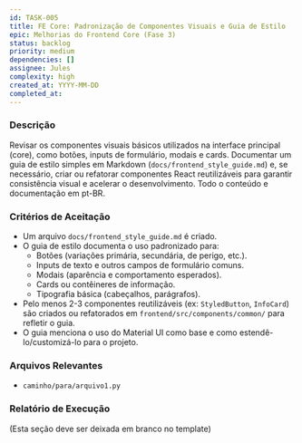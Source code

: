 ```yaml
---
id: TASK-005
title: FE Core: Padronização de Componentes Visuais e Guia de Estilo
epic: Melhorias do Frontend Core (Fase 3)
status: backlog
priority: medium
dependencies: []
assignee: Jules
complexity: high
created_at: YYYY-MM-DD
completed_at:
---
```


### Descrição

Revisar os componentes visuais básicos utilizados na interface principal (core), como botões, inputs de formulário, modais e cards. Documentar um guia de estilo simples em Markdown (`docs/frontend_style_guide.md`) e, se necessário, criar ou refatorar componentes React reutilizáveis para garantir consistência visual e acelerar o desenvolvimento. Todo o conteúdo e documentação em pt-BR.

### Critérios de Aceitação

- Um arquivo `docs/frontend_style_guide.md` é criado.
- O guia de estilo documenta o uso padronizado para:
    - Botões (variações primária, secundária, de perigo, etc.).
    - Inputs de texto e outros campos de formulário comuns.
    - Modais (aparência e comportamento esperados).
    - Cards ou contêineres de informação.
    - Tipografia básica (cabeçalhos, parágrafos).
- Pelo menos 2-3 componentes reutilizáveis (ex: `StyledButton`, `InfoCard`) são criados ou refatorados em `frontend/src/components/common/` para refletir o guia.
- O guia menciona o uso do Material UI como base e como estendê-lo/customizá-lo para o projeto.

### Arquivos Relevantes

* `caminho/para/arquivo1.py`

### Relatório de Execução

(Esta seção deve ser deixada em branco no template)

